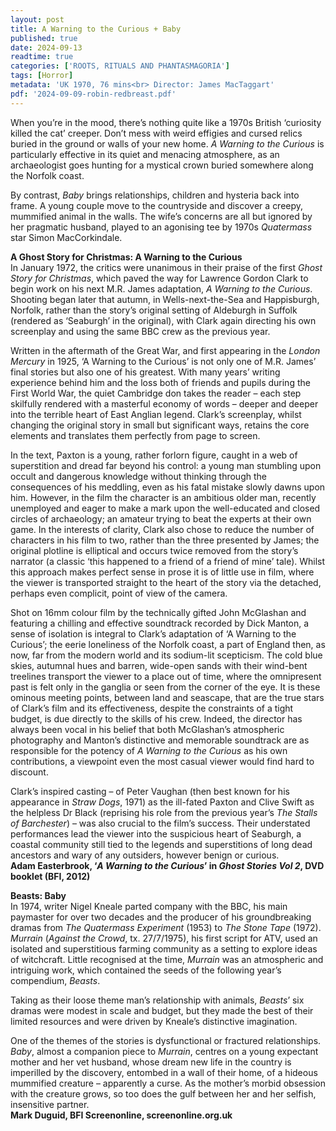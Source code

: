 ```yaml
---
layout: post
title: A Warning to the Curious + Baby
published: true
date: 2024-09-13
readtime: true
categories: ['ROOTS, RITUALS AND PHANTASMAGORIA']
tags: [Horror]
metadata: 'UK 1970, 76 mins<br> Director: James MacTaggart'
pdf: '2024-09-09-robin-redbreast.pdf'
---
```


When you’re in the mood, there’s nothing quite like a 1970s British ‘curiosity killed the cat’ creeper. Don’t mess with weird effigies and cursed relics buried in the ground or walls of your new home. _A Warning to the Curious_ is particularly effective in its quiet and menacing atmosphere, as an archaeologist goes hunting for a mystical crown buried somewhere along the Norfolk coast.

By contrast, _Baby_ brings relationships, children and hysteria back into frame. A young couple move to the countryside and discover a creepy, mummified animal in the walls. The wife’s concerns are all but ignored by her pragmatic husband, played to an agonising tee by 1970s _Quatermass_ star Simon MacCorkindale.  

**A Ghost Story for Christmas: A Warning to the Curious**  
In January 1972, the critics were unanimous in their praise of the first _Ghost Story for Christmas_, which paved the way for Lawrence Gordon Clark to begin work on his next M.R. James adaptation, _A Warning to the Curious_. Shooting began later that autumn, in Wells-next-the-Sea and Happisburgh, Norfolk, rather than the story’s original setting of Aldeburgh in Suffolk (rendered as ‘Seaburgh’ in the original), with Clark again directing his own screenplay and using the same BBC crew as the previous year.

Written in the aftermath of the Great War, and first appearing in the _London Mercury_ in 1925, ‘A Warning to the Curious’ is not only one of M.R. James’ final stories but also one of his greatest. With many years’ writing experience behind him and the loss both of friends and pupils during the First World War, the quiet Cambridge don takes the reader – each step skilfully rendered with a masterful economy of words – deeper and deeper into the terrible heart of East Anglian legend. Clark’s screenplay, whilst changing the original story in small but significant ways, retains the core elements and translates them perfectly from page to screen.

In the text, Paxton is a young, rather forlorn figure, caught in a web of superstition and dread far beyond his control: a young man stumbling upon occult and dangerous knowledge without thinking through the consequences of his meddling, even as his fatal mistake slowly dawns upon him. However, in the film the character is an ambitious older man, recently unemployed and eager to make a mark upon the well-educated and closed circles of archaeology; an amateur trying to beat the experts at their own game. In the interests of clarity, Clark also chose to reduce the number of characters in his film to two, rather than the three presented by James; the original plotline is elliptical and occurs twice removed from the story’s narrator (a classic ‘this happened to a friend of a friend of mine’ tale). Whilst this approach makes perfect sense in prose it is of little use in film, where the viewer is transported straight to the heart of the story via the detached, perhaps even complicit, point of view of the camera.

Shot on 16mm colour film by the technically gifted John McGlashan and featuring a chilling and effective soundtrack recorded by Dick Manton, a sense of isolation is integral to Clark’s adaptation of ‘A Warning to the Curious’; the eerie loneliness of the Norfolk coast, a part of England then, as now, far from the modern world and its sodium-lit scepticism. The cold blue skies, autumnal hues and barren, wide-open sands with their wind-bent treelines transport the viewer to a place out of time, where the omnipresent past is felt only in the ganglia or seen from the corner of the eye. It is these ominous meeting points, between land and seascape, that are the true stars of Clark’s film and its effectiveness, despite the constraints of a tight budget, is due directly to the skills of his crew. Indeed, the director has always been vocal in his belief that both McGlashan’s atmospheric photography and Manton’s distinctive and memorable soundtrack are as responsible for the potency of _A Warning to the Curious_ as his own contributions, a viewpoint even the most casual viewer would find hard to discount.

Clark’s inspired casting – of Peter Vaughan (then best known for his appearance in _Straw Dogs_, 1971) as the ill-fated Paxton and Clive Swift as the helpless Dr Black (reprising his role from the previous year’s _The Stalls of Barchester_) – was also crucial to the film’s success. Their understated performances lead the viewer into the suspicious heart of Seaburgh, a coastal community still tied to the legends and superstitions of long dead ancestors and wary of any outsiders, however benign or curious.  
**Adam Easterbrook, ‘_A Warning to the Curious_’ in _Ghost Stories Vol 2_,  DVD booklet (BFI, 2012)**  

**Beasts: Baby**  
In 1974, writer Nigel Kneale parted company with the BBC, his main paymaster for over two decades and the producer of his groundbreaking dramas from _The Quatermass Experiment_ (1953) to _The Stone Tape_ (1972). _Murrain_ (_Against the Crowd_, tx. 27/7/1975), his first script for ATV, used an isolated and superstitious farming community as a setting to explore ideas of witchcraft. Little recognised at the time, _Murrain_ was an atmospheric and intriguing work, which contained the seeds of the following year’s compendium, _Beasts_.

Taking as their loose theme man’s relationship with animals, _Beasts_’ six dramas were modest in scale and budget, but they made the best of their limited resources and were driven by Kneale’s distinctive imagination.

One of the themes of the stories is dysfunctional or fractured relationships. _Baby_, almost a companion piece to _Murrain_, centres on a young expectant mother and her vet husband, whose dream new life in the country is imperilled by the discovery, entombed in a wall of their home, of a hideous mummified creature – apparently a curse. As the mother’s morbid obsession with the creature grows, so too does the gulf between her and her selfish, insensitive partner.  
**Mark Duguid, BFI Screenonline, screenonline.org.uk**  
<br>
<!--stackedit_data:
eyJoaXN0b3J5IjpbNjYxNjg5MDYzXX0=
-->